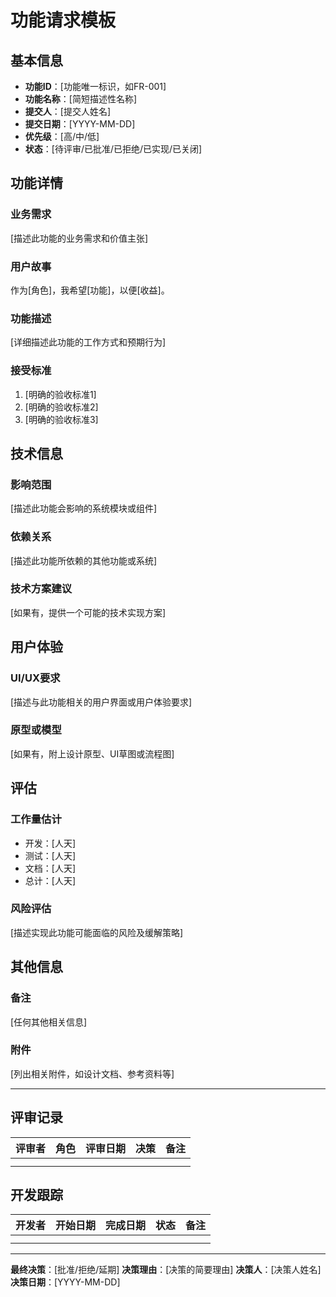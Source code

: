 # 功能请求模板

## 基本信息

- **功能ID**：[功能唯一标识，如FR-001]
- **功能名称**：[简短描述性名称]
- **提交人**：[提交人姓名]
- **提交日期**：[YYYY-MM-DD]
- **优先级**：[高/中/低]
- **状态**：[待评审/已批准/已拒绝/已实现/已关闭]

## 功能详情

### 业务需求
[描述此功能的业务需求和价值主张]

### 用户故事
作为[角色]，我希望[功能]，以便[收益]。

### 功能描述
[详细描述此功能的工作方式和预期行为]

### 接受标准
1. [明确的验收标准1]
2. [明确的验收标准2]
3. [明确的验收标准3]

## 技术信息

### 影响范围
[描述此功能会影响的系统模块或组件]

### 依赖关系
[描述此功能所依赖的其他功能或系统]

### 技术方案建议
[如果有，提供一个可能的技术实现方案]

## 用户体验

### UI/UX要求
[描述与此功能相关的用户界面或用户体验要求]

### 原型或模型
[如果有，附上设计原型、UI草图或流程图]

## 评估

### 工作量估计
- 开发：[人天]
- 测试：[人天]
- 文档：[人天]
- 总计：[人天]

### 风险评估
[描述实现此功能可能面临的风险及缓解策略]

## 其他信息

### 备注
[任何其他相关信息]

### 附件
[列出相关附件，如设计文档、参考资料等]

---

## 评审记录

| 评审者 | 角色 | 评审日期 | 决策 | 备注 |
|-------|------|---------|------|------|
|       |      |         |      |      |
|       |      |         |      |      |

## 开发跟踪

| 开发者 | 开始日期 | 完成日期 | 状态 | 备注 |
|-------|---------|---------|------|------|
|       |         |         |      |      |
|       |         |         |      |      |

---

**最终决策**：[批准/拒绝/延期]
**决策理由**：[决策的简要理由]
**决策人**：[决策人姓名]
**决策日期**：[YYYY-MM-DD] 
 
 